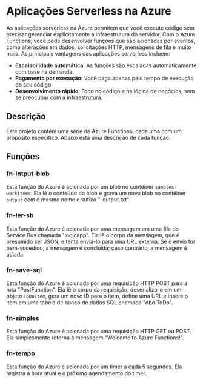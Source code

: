 # Aplicações Serverless na Azure

As aplicações serverless na Azure permitem que você execute código sem precisar gerenciar explicitamente a infraestrutura do servidor. Com o Azure Functions, você pode desenvolver funções que são acionadas por eventos, como alterações em dados, solicitações HTTP, mensagens de fila e muito mais. As principais vantagens das aplicações serverless incluem:

- **Escalabilidade automática**: As funções são escaladas automaticamente com base na demanda.
- **Pagamento por execução**: Você paga apenas pelo tempo de execução do seu código.
- **Desenvolvimento rápido**: Foco no código e na lógica de negócios, sem se preocupar com a infraestrutura.

## Descrição

Este projeto contém uma série de Azure Functions, cada uma com um propósito específico. Abaixo está uma descrição de cada função:

## Funções

### fn-intput-blob

Esta função do Azure é acionada por um blob no contêiner `samples-workitems`. Ela lê o conteúdo do blob e grava um novo blob no contêiner `output` com o mesmo nome e sufixo "-output.txt".

### fn-ler-sb

Esta função do Azure é acionada por uma mensagem em uma fila do Service Bus chamada "logicapp". Ela lê o corpo da mensagem, que é presumido ser JSON, e tenta enviá-lo para uma URL externa. Se o envio for bem-sucedido, a mensagem é concluída; caso contrário, a mensagem é adiada.

### fn-save-sql

Esta função do Azure é acionada por uma requisição HTTP POST para a rota "PostFunction". Ela lê o corpo da requisição, deserializa-o em um objeto `ToDoItem`, gera um novo ID para o item, define uma URL e insere o item em uma tabela de banco de dados SQL chamada "dbo.ToDo".

### fn-simples

Esta função do Azure é acionada por uma requisição HTTP GET ou POST. Ela simplesmente retorna a mensagem "Welcome to Azure Functions!".

### fn-tempo

Esta função do Azure é acionada por um timer a cada 5 segundos. Ela registra a hora atual e o próximo agendamento do timer.
